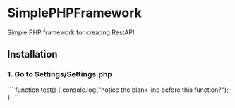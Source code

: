 # SimplePHPFramework
Simple PHP framework for creating RestAPI


<h2>Installation</h2>
<h3>1. Go to Settings/Settings.php</h3>
```
function test() {
  console.log("notice the blank line before this function?");
}
```
